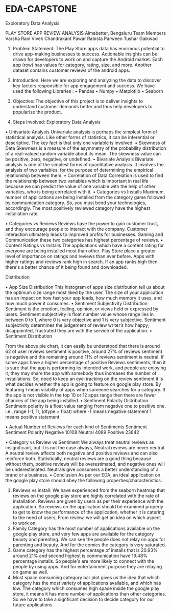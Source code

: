 # EDA-CAPSTONE

Exploratory Data Analysis

PLAY STORE APP REVIEW ANALYSIS
Almabetter, Bengaluru
Team Members
Varsha Rani	Vivek Chandrakant Pawar
Rabista Parween	Tushar Gaikwad



1.	Problem Statement:
The Play Store apps data has enormous potential to drive app-making businesses to success. Actionable insights can be drawn for developers to work on and capture the Android market.
Each app (row) has values for category, rating, size, and more. Another dataset contains customer reviews of the android apps.

2.	Introduction:
Here we are exploring and analyzing the data to discover key factors responsible for app engagement and success.
We have used the following Libraries :
•	Pandas
•	Numpy
•	Matplotlib
•	Seaborn

3.	Objective:
The objective of this project is to deliver insights to understand customer demands better and thus help developers to popularize the product.

4.	Steps Involved:
Exploratory Data Analysis

•	Univariate Analysis
Univariate analysis is perhaps the simplest form of statistical analysis. Like other forms of statistics, it can be inferential or descriptive. The key fact is that only one variable is involved.
•	Skewness of Data
Skewness is a measure of the asymmetry of the probability distribution of a real-valued random variable about its mean. The skewness value can be positive, zero, negative, or undefined.
•	Bivariate Analysis
Bivariate analysis is one of the simplest forms of quantitative analysis. It involves the analysis of two variables, for the purpose of determining the empirical relationship between them.
•	Correlation of Data
Correlation is used to find the relationship between two variables which is important in real life because we can predict the value of one variable with the help of other variables, who is being correlated with it.
•	Categories vs Installs
Maximum number of applications are being installed from the category game followed by communication category. So, you must bend your technologies, accordingly.
The most positively reviewed category have the highest installation rate.

•	Categories vs Reviews
Reviews have the power to gain customer trust, and they encourage people to interact with the company. Customer interaction ultimately leads to improved profits for businesses. Gaming and Communication these two categories has highest percentage of reviews.
•	Content Ratings vs Installs
The applications which have a content rating for everyone are being installed most than other. Play Store place a greater level of importance on ratings and reviews than ever before. Apps with higher ratings and reviews rank high in search. If an app ranks high then there's a better chance of it being found and downloaded.


Distribution

•	App Size Distribution
This histogram of apps size distribution tell us about the optimum size range most liked by the user. The size of your application has an impact on how fast your app loads, how much memory it uses, and how much power it consumes. 
•	Sentiment Subjectivity Distribution
Sentiment is the emotion, feeling, opinion, or views held or expressed by users. Sentiment subjectivity is float number value whose range lies in between 0 to 1, where 0 is very objective and 1 is very subjective. Sentiment subjectivity determines the judgement of review writer’s how happy, disappointed, frustrated they are with the service of the application. 
•	Sentiment Distribution
 
From the above pie chart, it can easily be understood that there is around 62 of user reviews sentiment is positive, around 27% of reviews sentiment is negative and the remaining around 11% of reviews sentiment is neutral. If some apps have a higher percentage of positive Reviews sentiments, then it is sure that the app is performing its intended work, and people are enjoying it, they may share the app with somebody thus increases the number of installations. So, need to keep an eye-tracking on the review sentiment it is what decides whether the app is going to feature on google play store. By featuring I mean visibility of apps when someone searches for a category. If the app is not visible in the top 10 or 12 apps range then there are fewer chances of the app being installed.
•	Sentiment Polarity Distribution
Sentiment polarity is a float value ranging from negative one to positive one. i.e., range (-1, 1), (dtype = float) where -1 means negative statement 1 means positive statement.

•	Actual Number of Reviews for each kind of Sentiments
Sentiment	Sentiment Polarity
Negative	10108
Neutral	4089
Positive	23642

•	Category vs Review vs Sentiment
We always treat neutral reviews as insignificant, but it is not the case always,  Neutral reviews are never neutral. A neutral review affects both negative and positive reviews and can also reinforce both. Statistically, neutral reviews are a good thing because without them, positive reviews will be overestimated, and negative ones will be underestimated. Neutrals give consumers a better understanding of a brand or a business.
•	Conclusion
As per our EDA, an ideal application on the google play store should obey the following properties/characteristics:
1.	Reviews vs install: We have experienced from the seaborn heatmap that reviews on the google play store are highly correlated with the rate of installation. Reviews are given by users as per their experience with the application. So reviews on the application should be examined properly to get to know the performance of the application, whether it is catering to the need of users, From review, we will get an idea on which aspect to work on.
2.	Family Category has the most number of applications available on the google play store, and very few apps are available for the category beauty and parenting. We can see the people does not relay on apps for parenting and beauty. And for the comics the category is very saturated.
3.	Game category has the highest percentage of installs that is 20.93% around 21% and second highest is communication have 19.48% percentage installs. So people's are more likely to connect with the people by using apps. And for entertainment purpose they are relaying on game as well.
4.	Most space consuming category bar plot gives us the idea that which category has the most variety of applications available, and which has low. The category which consumes high space inside the google play store, it means it has more number of applications than other categories. So we have to take a signficant decision to decide category for our future applications.













